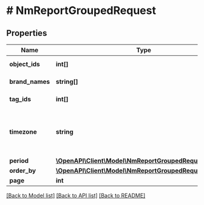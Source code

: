 # # NmReportGroupedRequest

## Properties

Name | Type | Description | Notes
------------ | ------------- | ------------- | -------------
**object_ids** | **int[]** | Идентификатор предмета | [optional]
**brand_names** | **string[]** | Название бренда | [optional]
**tag_ids** | **int[]** | Идентификатор тега | [optional]
**timezone** | **string** | Временная зона.&lt;br&gt; Если не указано, то по умолчанию используется Europe/Moscow. | [optional]
**period** | [**\OpenAPI\Client\Model\NmReportGroupedRequestPeriod**](NmReportGroupedRequestPeriod.md) |  |
**order_by** | [**\OpenAPI\Client\Model\NmReportGroupedRequestOrderBy**](NmReportGroupedRequestOrderBy.md) |  | [optional]
**page** | **int** | Страница |

[[Back to Model list]](../../README.md#models) [[Back to API list]](../../README.md#endpoints) [[Back to README]](../../README.md)
